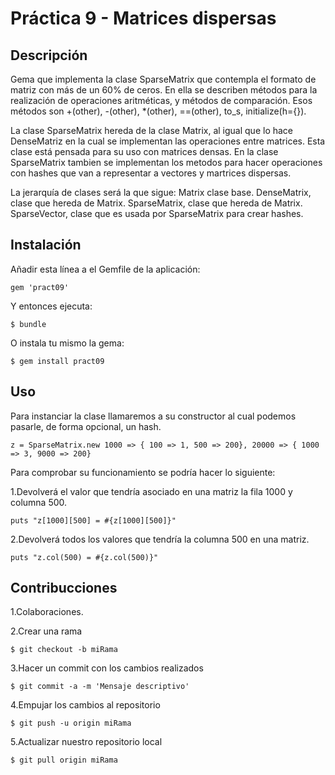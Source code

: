# Práctica 9 - Matrices dispersas

## Descripción
Gema que implementa la clase SparseMatrix que contempla el formato de matriz con más de un 60% de ceros. 
En ella se describen métodos para la realización de operaciones aritméticas, y métodos de comparación. 
Esos métodos son +(other), -(other), *(other), ==(other), to_s, initialize(h={}). 

La clase SparseMatrix hereda de la clase Matrix, al igual que lo hace DenseMatriz en la cual se implementan las operaciones entre matrices. Esta clase está pensada para su uso con matrices densas.
En la clase SparseMatrix tambien se implementan los metodos para hacer operaciones con hashes que van a representar a vectores y martrices dispersas.

La jerarquía de clases será la que sigue:
Matrix clase base.
DenseMatrix, clase que hereda de Matrix.
SparseMatrix, clase que hereda de Matrix.
SparseVector, clase que es usada por SparseMatrix para crear hashes.


## Instalación

Añadir esta línea a el Gemfile de la aplicación:

    gem 'pract09'

Y entonces ejecuta:

    $ bundle

O instala tu mismo la gema:

    $ gem install pract09

## Uso

Para instanciar la clase llamaremos a su constructor al cual podemos pasarle, de forma opcional, un hash.

	z = SparseMatrix.new 1000 => { 100 => 1, 500 => 200}, 20000 => { 1000 => 3, 9000 => 200}

Para comprobar su funcionamiento se podría hacer lo siguiente:

1.Devolverá el valor que tendría asociado en una matriz la fila 1000 y columna 500.
	
	puts "z[1000][500] = #{z[1000][500]}"

2.Devolverá todos los valores que tendría la columna 500 en una matriz.
	
	puts "z.col(500) = #{z.col(500)}"

## Contribucciones

1.Colaboraciones.

2.Crear una rama 

	$ git checkout -b miRama
	
3.Hacer un commit con los cambios realizados 

	$ git commit -a -m 'Mensaje descriptivo'

4.Empujar los cambios al repositorio

	$ git push -u origin miRama
	
5.Actualizar nuestro repositorio local

	$ git pull origin miRama


